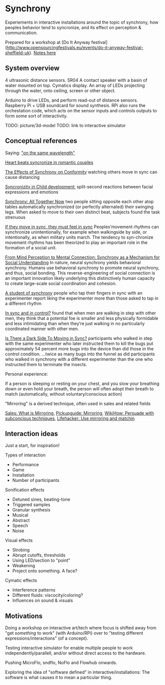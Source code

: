 Synchrony
=========
Experiements in interactive installations around the topic of synchrony,
how peoples behavior tend to syncronize, and its effect on perception &
communication.

Prepared for a workshop at [Do It Anyway festival]
(http://www.opensourcingfestivals.eu/events/do-it-anyway-festival-sheffield-uk).
[Notes here](./doc/doitanywayfestival.md)


System overview
---------------
4 ultrasonic distance sensors. SR04
A contact speaker with a basin of water mounted on top. Cymatics display.
An array of LEDs projecting through the water, onto ceiling, screen or other object.

Arduino to drive LEDs, and perform read-out of distance sensors.
Raspberry Pi + USB soundcard for sound synthesis.
RPi also runs the orchestation code, which acts on the sensor inputs and
controls outputs to form some sort of interactivity.

TODO: picture/3d-model
TODO: link to interactive simulator


Conceptual references
--------------------

Saying: ["on the same wavelength"](http://www.urbandictionary.com/define.php?term=on+the+same+wavelength)

[Heart beats syncronize in romantic couples](http://www.futurity.org/heart-beats-sync-up-in-romantic-couples)

[The Effects of Synchrony on Conformity](https://www.psychologytoday.com/blog/ulterior-motives/201501/the-effects-synchrony-conformity)
watching others move in sync can cause distancing

[Syncronizity in Child development:](http://www.ask.com/world-view/synchrony-child-development-21ed4a3957d1899b)
split-second reactions between facial expressions and emotions

[Synchrony: All Together Now](https://www.psychologytoday.com/articles/200609/synchrony-all-together-now)
two people sitting opposite each other atop tables
automatically synchronized (or perfectly alternated) their swinging legs.
When asked to move to their own distinct beat, subjects found the task strenuous

[If they move in sync, they must feel in sync](http://www.academia.edu/342927/If_They_Move_in_Sync_They_Must_Feel_in_Sync_Movement_Synchrony_Leads_to_Attributions_of_Rapport_and_Entitativity)
Peoples’movement rhythms can synchronize unintentionally,
for example when walkingside by side, or intentionally, as when military units march.
The tendency to syn-chronize movement rhythms has been theorized to
play an important role in the formation of a social unit.

[From Mind Perception to Mental Connection: Synchrony as a Mechanism for Social Understanding](http://onlinelibrary.wiley.com/doi/10.1111/j.1751-9004.2012.00450.x/abstract)
 In nature, neural synchrony yields behavioral synchrony.
Humans use behavioral synchrony to promote neural synchrony, and thus, social bonding.
This reverse-engineering of social connection is an important innovation
likely underlying this distinctively human capacity to create large-scale social coordination and cohesion.

[A student of synchrony](http://www.apa.org/gradpsych/2012/03/synchrony.aspx)
people who tap their fingers in sync with an experimenter report
liking the experimenter more than those asked to tap in a different rhythm

[In sync and in control?](http://newsroom.ucla.edu/releases/in-sync-and-in-control)
found that when men are walking in step with other men,
they think that a potential foe is smaller and less physically
formidable and less intimidating than when they’re just walking in
no particularly coordinated manner with other men.

[Is There a Dark Side To Moving in Sync?](http://www.marshall.usc.edu/news/releases/2012/there-dark-side-moving-sync)
participants who walked in step with the same experimenter
who later instructed them to kill the bugs put approximately 54 percent more bugs
into the device than did those in the control condition.
...twice as many bugs into the funnel as did participants who walked in synchrony with
a different experimenter than the one who instructed them to terminate the insects.


Personal experience:

If a person is sleeping or resting on your chest,
and you slow your breathing down or even hold your breath,
the person will often adopt their breath to match
(automatically, without voluntary/conscious action)


"Mirroring" is a derived technique, often used in sales and related fields

[Sales: What is Mirroring](http://sales.about.com/od/glossaryofsalesterms/g/What-Is-Mirroring.htm),
[Pickupguide: Mirroring](http://www.pickupguide.com/layguide/mirroring.htm),
[WikiHow: Persuade with subconcious techniques](http://www.wikihow.com/Persuade-People-with-Subconscious-Techniques),
[Lifehacker: Use mirroring and matchin](http://lifehacker.com/5894462/use-mirroring-and-matching-to-build-a-good-rapport-and-become-more-persuasive)

Interaction ideas
---------------------
Just a start, for inspiration!

Types of interaction

* Performance
* Game
* Installation
* Number of participants

Sonification effects

* Detuned sines, beating-tone 
* Triggered samples
* Granular synthesis
* Musical
* Abstract
* Speech
* Noise

Visual effects

* Strobing
* Abrupt cutoffs, thresholds
* Using LED/section to "point"
* Weakening
* Project onto something. A face?

Cymatic effects

* Interference patterns
* Different fluids: viscocity/coloring?
* Influences on sound & visuals

Motivations
------------
Doing a workshop on interactive art/tech where focus is shifted
away from "get *something* to work" (with Arduino/RPi)
over to "testing different expressions/interactions" (of a concept).

Testing interactive simulator for enable multiple people to work independently/parallell,
and/or without direct access to the hardware.

Pushing MicroFlo, sndflo, NoFlo and Flowhub onwards.

Exploring the idea of "software defined" in interactive/installations:
The software is what causes it to mean a particular thing.

